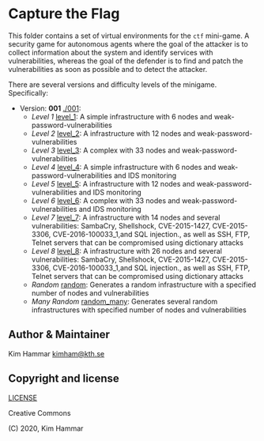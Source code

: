 # Capture the Flag

This folder contains a set of virtual environments for the `ctf` mini-game. 
A security game for autonomous agents where the goal of the attacker is to collect information about the system
and identify services with vulnerabilities, whereas the goal of the defender is to find and patch the vulnerabilities
as soon as possible and to detect the attacker.

There are several versions and difficulty levels of the minigame. Specifically:

- Version: **001** [./001](./001):
     - *Level 1* [level_1](./001/level_1): A simple infrastructure with 6 nodes and weak-password-vulnerabilities
     - *Level 2* [level_2](./001/level_2): A infrastructure with 12 nodes and weak-password-vulnerabilities
     - *Level 3* [level_3](./001/level_3): A complex with 33 nodes and weak-password-vulnerabilities
     - *Level 4* [level_4](./001/level_4): A simple infrastructure with 6 nodes and weak-password-vulnerabilities and IDS monitoring
     - *Level 5* [level_5](./001/level_5): A infrastructure with 12 nodes and weak-password-vulnerabilities and IDS monitoring
     - *Level 6* [level_6](./001/level_6): A complex with 33 nodes and weak-password-vulnerabilities and IDS monitoring
     - *Level 7* [level_7](./001/level_7): A infrastructure with 14 nodes and several vulnerabilities: SambaCry, Shellshock, CVE-2015-1427, CVE-2015-3306, CVE-2016-100033_1,and SQL injection., as well as SSH, FTP, Telnet servers that can be compromised using dictionary attacks
     - *Level 8* [level_8](./001/level_8): A infrastructure with 26 nodes and several vulnerabilities: SambaCry, Shellshock, CVE-2015-1427, CVE-2015-3306, CVE-2016-100033_1,and SQL injection., as well as SSH, FTP, Telnet servers that can be compromised using dictionary attacks
     - *Random* [random](./001/random): Generates a random infrastructure with a specified number of nodes and vulnerabilities
     - *Many Random* [random_many](./001/random_many): Generates several random infrastructures with specified number of nodes and vulnerabilities                          
    
  
## Author & Maintainer

Kim Hammar <kimham@kth.se>

## Copyright and license

[LICENSE](../../../../LICENSE.md)

Creative Commons

(C) 2020, Kim Hammar